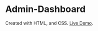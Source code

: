 # Admin-Dashboard
Created with HTML, and CSS.
[Live Demo](https://drewross137.github.io/Admin-Dashboard/).